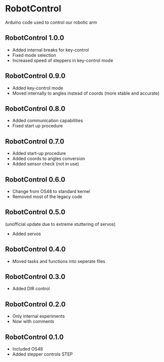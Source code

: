 # RobotControl
Arduino code used to control our robotic arm

## RobotControl 1.0.0
* Added internal breaks for key-control
* Fixed mode selection
* Increased speed of steppers in key-control mode

## RobotControl 0.9.0
* Added key-control mode
* Moved internally to angles instead of coords (more stable and accurate)

## RobotControl 0.8.0
* Added communication capabilities
* Fixed start up procedure

## RobotControl 0.7.0
* Added start-up procedure
* Added coords to angles conversion
* Added sensor check (not in use)

## RobotControl 0.6.0
* Change from OS48 to standard kernel
* Removed most of the legacy code

## RobotControl 0.5.0
(unofficial update due to extreme stuttering of servos)
* Added servos 

## RobotControl 0.4.0
* Moved tasks and functions into seperate files

## RobotControl 0.3.0
* Added DIR control

## RobotControl 0.2.0
* Only internal experiments
* Now with comments

## RobotControl 0.1.0
* Included OS48
* Added stepper controls STEP
